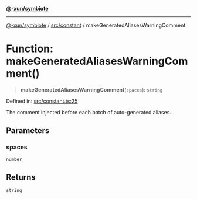 [**@-xun/symbiote**](../../../README.md)

***

[@-xun/symbiote](../../../README.md) / [src/constant](../README.md) / makeGeneratedAliasesWarningComment

# Function: makeGeneratedAliasesWarningComment()

> **makeGeneratedAliasesWarningComment**(`spaces`): `string`

Defined in: [src/constant.ts:25](https://github.com/Xunnamius/symbiote/blob/d58f752a47908197bf2e7050b119b5cca3d1f350/src/constant.ts#L25)

The comment injected before each batch of auto-generated aliases.

## Parameters

### spaces

`number`

## Returns

`string`
